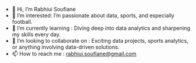 - 👋 Hi, I’m Rabhiui Soufiane
- 👀 I’m interested: I’m passionate about data, sports, and especially football.
- 🌱 I’m currently learning : Diving deep into data analytics and sharpening my skills every day.
- 💞️ I’m looking to collaborate on : Exciting data projects, sports analytics, or anything involving data-driven solutions.
- 📫 How to reach me : rabhiui.soufiane@gmail.com



